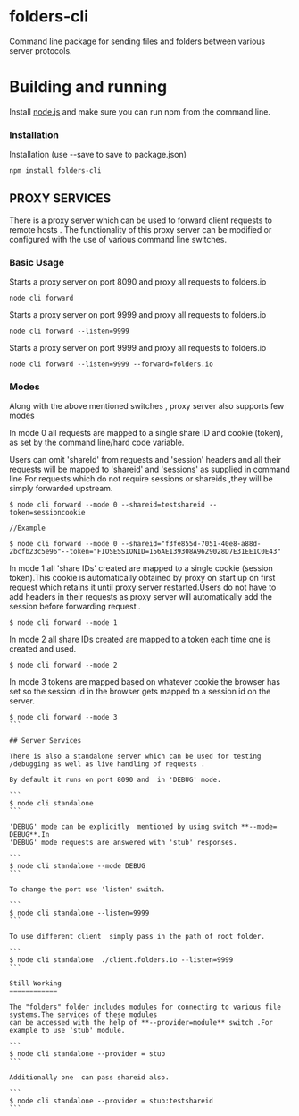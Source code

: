 # folders-cli
Command line package for sending files and folders between various server protocols.


Building and running
====================

Install [node.js](http://nodejs.org/download/) and make sure you can run npm from the command line.

### Installation 

Installation (use --save to save to package.json)

```sh
npm install folders-cli
```

## PROXY SERVICES

There is a proxy server which can be used to forward client requests to remote hosts .
The functionality of this proxy server can be modified or configured with the use of various command line switches.

### Basic Usage

Starts a proxy server on port 8090 and proxy all requests to folders.io

```
node cli forward 

```
Starts a proxy server on port 9999 and proxy all requests to folders.io

```
node cli forward --listen=9999
```

Starts a proxy server on port 9999 and proxy all requests to folders.io

```
node cli forward --listen=9999 --forward=folders.io
```

### Modes

Along with the above mentioned switches , proxy server also supports few modes


In mode 0 all requests are mapped to a single share ID and cookie (token), as set by the command line/hard code variable.

Users can omit 'shareId' from requests  and 'session' headers and all their requests will be mapped to 'shareid' and 'sessions' as supplied in command line
For requests which do not require sessions or shareids ,they will be simply forwarded upstream.

```
$ node cli forward --mode 0 --shareid=testshareid --token=sessioncookie

//Example

$ node cli forward --mode 0 --shareid="f3fe855d-7051-40e8-a88d-2bcfb23c5e96"--token="FIOSESSIONID=156AE139308A9629028D7E31EE1C0E43"

```


In mode 1  all 'share IDs' created are mapped  to a single cookie (session token).This cookie is automatically obtained by proxy on start up
on first request which retains it until proxy server restarted.Users do not have to add headers in their requests as 
proxy server will automatically add the session before forwarding request .

```
$ node cli forward --mode 1 
````


In mode 2 all share IDs created are mapped to a token each time one is created and used.

````
$ node cli forward --mode 2 
`````
In  mode 3 tokens are mapped based on whatever cookie the browser has set so the session id 
in the browser gets mapped to a session id on the server.

````
$ node cli forward --mode 3
```

## Server Services

There is also a standalone server which can be used for testing /debugging as well as live handling of requests .

By default it runs on port 8090 and  in 'DEBUG' mode. 

```
$ node cli standalone
```

'DEBUG' mode can be explicitly  mentioned by using switch **--mode= DEBUG**.In
'DEBUG' mode requests are answered with 'stub' responses.

```
$ node cli standalone --mode DEBUG
```

To change the port use 'listen' switch.  

```
$ node cli standalone --listen=9999
```

To use different client  simply pass in the path of root folder.

```
$ node cli standalone  ./client.folders.io --listen=9999
```

Still Working
============

The "folders" folder includes modules for connecting to various file systems.The services of these modules
can be accessed with the help of **--provider=module** switch .For example to use 'stub' module.

```
$ node cli standalone --provider = stub
```

Additionally one  can pass shareid also.

```
$ node cli standalone --provider = stub:testshareid
```
